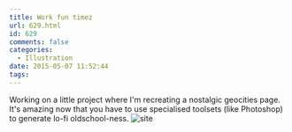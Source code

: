```yaml
---
title: Work fun timez
url: 629.html
id: 629
comments: false
categories:
  - Illustration
date: 2015-05-07 11:52:44
tags:
---
```


Working on a little project where I'm recreating a nostalgic geocities page. It's amazing now that you have to use specialised toolsets (like Photoshop) to generate lo-fi oldschool-ness. ![site](/images/posts/site.jpg)
